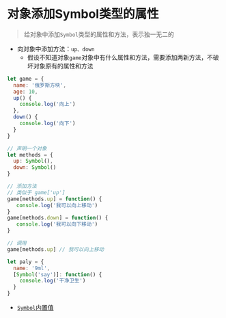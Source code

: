 # 对象添加Symbol类型的属性

> 给对象中添加`Symbol`类型的属性和方法，表示独一无二的

- 向对象中添加方法：`up、down`
  - 假设不知道对象`game`对象中有什么属性和方法，需要添加两新方法，不破坏对象原有的属性和方法

```javascript
let game = {
  name: '俄罗斯方块',
  age: 10,
  up() {
    console.log('向上')
  },
  down() {
    console.log('向下')
  }
}

// 声明一个对象
let methods = {
  up: Symbol(),
  down: Symbol()
}

// 添加方法
// 类似于 game['up']
game[methods.up] = function() {
   console.log('我可以向上移动')
}
game[methods.down] = function() {
   console.log('我可以向下移动')
}

// 调用
game[methods.up] // 我可以向上移动

let paly = {
  name: '9ml',
  [Symbol('say')]: function() {
    console.log('干净卫生')
  }
}
```

- [`Symbol`内置值](https://blog.csdn.net/c__dreamer/article/details/81873087)
